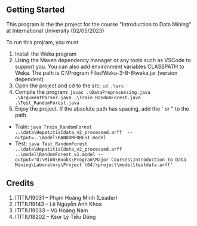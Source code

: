 ## Getting Started
This program is the the project for the course "Introduction to Data Mining" at International University (02/05/2023)

To run this projram, you must 
1. Install the Weka program
2. Using the Maven dependency manager or any tools such as VSCode to support you. You can also add environment variables CLASSPATH to Weka. The path is C:\Program Files\Weka-3-8-6\weka.jar (version dependent)
3. Open the project and cd to the src: `cd .\src`
4. Compile the program: `javac .\DataPreprocessing.java .\ArgumentParser.java .\Train_RandomForest.java .\Test_RandomForest.java`
5. Enjoy the project. If the absolute path has spacing, add the ' or " to the path.
 - Train: `java Train_RandomForest ..\data\HepatitisCdata_v2_processed.arff  --output=..\model\RANDOMFOREST.model`
 - Test: `java Test_RandomForest ..\data\HepatitisCdata_v2_processed.arff ..\model\RandomForest_v1.model --output="D:\Minh\Books\Program\Major Courses\Introduction to Data Mining\Laboratory\Project (04)\project\model\testdata.arff"`


## Credits
1. ITITIU19031 – Phạm Hoàng Minh (Leader)
2. ITITIU19143 – Lê Nguyễn Anh Khoa
3. ITITIU19033 – Vũ Hoàng Nam
4. ITITIU18202 – Ksor Lý Tiểu Dũng
